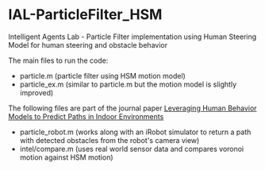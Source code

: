 IAL-ParticleFilter_HSM
======================

Intelligent Agents Lab - Particle Filter implementation using Human Steering Model for human steering and obstacle behavior

The main files to run the code:
* particle.m (particle filter using HSM motion model)
* particle_ex.m (similar to particle.m but the motion model is slightly improved)

The following files are part of the journal paper [Leveraging Human Behavior Models to Predict Paths in Indoor Environments](http://www.sciencedirect.com/science/article/pii/S1574119211000289)
* particle_robot.m (works along with an iRobot simulator to return a path with detected obstacles from the robot's camera view)
* intel/compare.m (uses real world sensor data and compares voronoi motion against HSM motion)